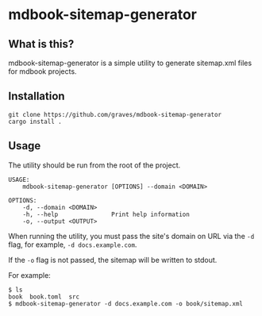 # mdbook-sitemap-generator
## What is this?
mdbook-sitemap-generator is a simple utility to generate sitemap.xml files for mdbook projects.

## Installation

```
git clone https://github.com/graves/mdbook-sitemap-generator
cargo install .
```

## Usage
The utility should be run from the root of the project.
```
USAGE:
    mdbook-sitemap-generator [OPTIONS] --domain <DOMAIN>

OPTIONS:
    -d, --domain <DOMAIN>
    -h, --help               Print help information
    -o, --output <OUTPUT>
```

When running the utility, you must pass the site's domain on URL via the `-d` flag, for example, `-d docs.example.com`.

If the `-o` flag is not passed, the sitemap will be written to stdout.

For example:
```
$ ls
book  book.toml  src
$ mdbook-sitemap-generator -d docs.example.com -o book/sitemap.xml

```
